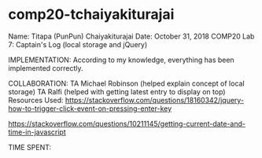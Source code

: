 # comp20-tchaiyakiturajai
 
Name: Titapa (PunPun) Chaiyakiturajai
Date: October 31, 2018
COMP20 Lab 7: Captain's Log (local storage and jQuery)


IMPLEMENTATION:
According to my knowledge, everything has been implemented correctly. 


COLLABORATION:
TA Michael Robinson (helped explain concept of local storage)
TA Ralfi (helped with getting latest entry to display on top)
Resources Used: 
https://stackoverflow.com/questions/18160342/jquery-how-to-trigger-click-event-on-pressing-enter-key

https://stackoverflow.com/questions/10211145/getting-current-date-and-time-in-javascript


TIME SPENT: 
